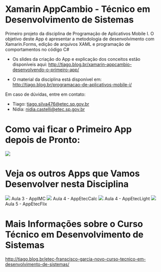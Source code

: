 # Xamarin AppCambio - Técnico em Desenvolvimento de Sistemas
Primeiro projeto da disciplina de Programação de Aplicativos Mobile I. O objetivo deste App é apresentar a metodologia de desenvolvimento com Xamarin.Forms, edição de arquivos XAML e programação de comportamentos no código C#

- Os slides da criação do App e explicação dos conceitos estão disponíveis aqui: http://tiago.blog.br/xamarin-appcambio-desenvolvendo-o-primeiro-app/

- O material da disciplina está disponível em: http://tiago.blog.br/programacao-de-aplicativos-mobile-i/


Em caso de dúvidas, entre em contato:
- Tiago: tiago.silva476@etec.sp.gov.br
- Nídia: nidia.castelli@etec.sp.gov.br


<h1>Como vai ficar o Primeiro App depois de Pronto:</h1>
<img src="https://i.imgur.com/CImGMF7.gif">

<h1>Veja os outros Apps que Vamos Desenvolver nesta Disciplina</h1>

<img src="https://i.imgur.com/lvE08Dz.gif">
Aula 3 - AppIMC

<img src="https://i.imgur.com/GqBCP9Z.gif">
Aula 4 - AppEtecCalc

<img src="https://i.imgur.com/yq353mV.gif">
Aula 4 - AppEtecLight

<img src="https://i.imgur.com/iIO9umq.gif">
Aula 5 - AppEtecFlix


<h1>Mais Informações sobre o Curso Técnico em Desenvolvimento de Sistemas</h1>

http://tiago.blog.br/etec-franscisco-garcia-novo-curso-tecnico-em-desenvolvimento-de-sistemas/

